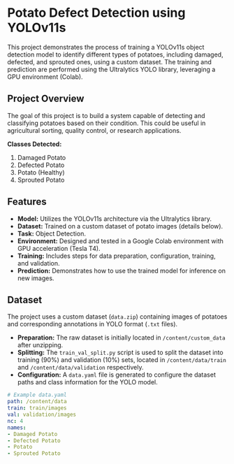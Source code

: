 # Potato Defect Detection using YOLOv11s

This project demonstrates the process of training a YOLOv11s object detection model to identify different types of potatoes, including damaged, defected, and sprouted ones, using a custom dataset. The training and prediction are performed using the Ultralytics YOLO library, leveraging a GPU environment (Colab).

## Project Overview

The goal of this project is to build a system capable of detecting and classifying potatoes based on their condition. This could be useful in agricultural sorting, quality control, or research applications.

**Classes Detected:**
1.  Damaged Potato
2.  Defected Potato
3.  Potato (Healthy)
4.  Sprouted Potato

## Features

*   **Model:** Utilizes the YOLOv11s architecture via the Ultralytics library.
*   **Dataset:** Trained on a custom dataset of potato images (details below).
*   **Task:** Object Detection.
*   **Environment:** Designed and tested in a Google Colab environment with GPU acceleration (Tesla T4).
*   **Training:** Includes steps for data preparation, configuration, training, and validation.
*   **Prediction:** Demonstrates how to use the trained model for inference on new images.

## Dataset

The project uses a custom dataset (`data.zip`) containing images of potatoes and corresponding annotations in YOLO format (`.txt` files).

*   **Preparation:** The raw dataset is initially located in `/content/custom_data` after unzipping.
*   **Splitting:** The `train_val_split.py` script is used to split the dataset into training (90%) and validation (10%) sets, located in `/content/data/train` and `/content/data/validation` respectively.
*   **Configuration:** A `data.yaml` file is generated to configure the dataset paths and class information for the YOLO model.

```yaml
# Example data.yaml
path: /content/data
train: train/images
val: validation/images
nc: 4
names:
- Damaged Potato
- Defected Potato
- Potato
- Sprouted Potato
